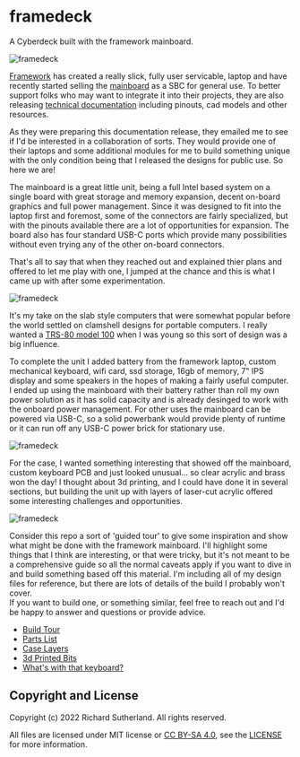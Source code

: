 # framedeck

A Cyberdeck built with the framework mainboard.  

![framedeck](images/DSC_0367.jpeg)

[Framework](https://frame.work) has 
created a really slick, fully user servicable, laptop and have recently started selling the 
[mainboard](https://frame.work/marketplace/mainboards) as a SBC for general 
use.  To better support folks who may want to integrate it into their projects, they are also 
releasing [technical documentation](https://github.com/FrameworkComputer/Mainboard) including 
pinouts, cad models and other resources.

As they were preparing this documentation release, they emailed me to see if I'd be interested
in a collaboration of sorts.  They would provide one of their laptops and some additional modules
for me to build something unique with the only condition being that I released the designs 
for public use.  So here we are!

The mainboard is a great little unit, being a full Intel based system on a single board with 
great storage and memory expansion, decent on-board graphics and full power management.  Since
it was designed to fit into the laptop first and foremost, some of the connectors are fairly
specialized, but with the pinouts available there are a lot of opportunities for expansion. The
board also has four standard USB-C ports which provide many possibilities without even trying
any of the other on-board connectors.

That's all to say that when they reached out and explained thier plans and offered to let 
me play with one, I jumped at the chance and this is what I came up with after some experimentation.

![framedeck](images/DSC_0360.jpeg)

It's my take on the slab style computers that were somewhat popular before the world settled
on clamshell designs for portable computers.  I really wanted a 
[TRS-80 model 100](https://en.wikipedia.org/wiki/TRS-80_Model_100) when I was young so this
sort of design was a big influence.

To complete the unit I added battery from the framework laptop, custom mechanical keyboard, wifi card, 
ssd storage, 16gb of memory, 7" IPS display and some speakers in the hopes of making a fairly useful 
computer.  I ended up using the mainboard with their battery rather than roll my own power solution as
it has solid capacity and is already desinged to work with the onboard power management.  For
other uses the mainboard can be powered via USB-C, so a solid powerbank would provide plenty 
of runtime or it can run off any USB-C power brick for stationary use.

![framedeck](images/DSC_0350.jpeg)

For the case, I wanted something interesting that showed off the mainboard, custom keyboard PCB and 
just looked unusual... so clear acrylic and brass won the day!  I thought about 3d printing, and 
I could have done it in several sections, but building the unit up with layers of laser-cut acrylic 
offered some interesting challenges and opportunities.  

![framedeck](images/DSC_0331.jpeg)

Consider this repo a sort of 'guided tour' to give some inspiration and show what might be done with the
framework mainboard.  I'll highlight some things that I think are interesting, or that were tricky, but 
it's not meant to be a comprehensive guide so all the normal caveats apply if you
want to dive in and build something based off this material.  I'm including all of
my design files for reference, but there are lots of details of the build I probably won't cover.  
If you want to build one, or something similar, feel free to reach out and I'd be happy to answer
and questions or provide advice.

* [Build Tour](docs/build_tour.md)
* [Parts List](docs/parts.md)
* [Case Layers](case/layers.md)
* [3d Printed Bits](printed_parts/bits.md)
* [What's with that keyboard?](docs/keyboard.md)


## Copyright and License

Copyright (c) 2022 Richard Sutherland. All rights reserved.

All files are licensed under MIT license or [CC BY-SA 4.0](https://creativecommons.org/licenses/by-sa/4.0/), see the [LICENSE](LICENSE) for more information.
